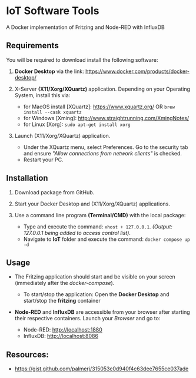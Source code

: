 # IoT Software Tools

A Docker implementation of Fritzing and Node-RED with InfluxDB

## Requirements

You will be required to download install the following software:

1. **Docker Desktop** via the link: <https://www.docker.com/products/docker-desktop/>

2. X-Server **(X11/Xorg/XQuartz)** application. Depending on your Operating System, install this via:
    - for MacOS install [XQuartz]: <https://www.xquartz.org/> OR ```brew install --cask xquartz```
    - for Windows [Xming]: <http://www.straightrunning.com/XmingNotes/>
    - for Linux [Xorg]: ```sudo apt-get install xorg```

3. Launch (X11/Xorg/XQuartz) application.
    - Under the XQuartz menu, select Preferences. Go to the security tab and ensure *"Allow connections from network clients"* is checked.
    - Restart your PC.

## Installation

1. Download package from GitHub.

2. Start your Docker Desktop and (X11/Xorg/XQuartz) applications.

3. Use a command line program **(Terminal/CMD)** with the local package:
    - Type and execute the command: ```xhost + 127.0.0.1```. *(Output: 127.0.0.1 being added to access control list)*.
    - Navigate to **IoT** folder and execute the command: ```docker compose up -d```


## Usage

* The Fritzing application should start and be visible on your screen (immediately after the *docker-compose*).
    - To start/stop the application: Open the **Docker Desktop** and start/stop the **fritzing** container

* **Node-RED** and **InfluxDB** are accessible from your browser after starting their respective containers. Launch your *Browser* and go to:
    - Node-RED: <http://localhost:1880>
    - InfluxDB: <http://localhost:8086>


## Resources:

* <https://gist.github.com/palmerj/315053c0d940f4c63dee7655ce037ade>

